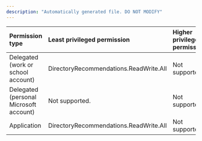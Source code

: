 ```yaml
---
description: "Automatically generated file. DO NOT MODIFY"
---
```


|Permission type|Least privileged permission|Higher privileged permissions|
|:---|:---|:---|
|Delegated (work or school account)|DirectoryRecommendations.ReadWrite.All|Not supported.|
|Delegated (personal Microsoft account)|Not supported.|Not supported.|
|Application|DirectoryRecommendations.ReadWrite.All|Not supported.|

